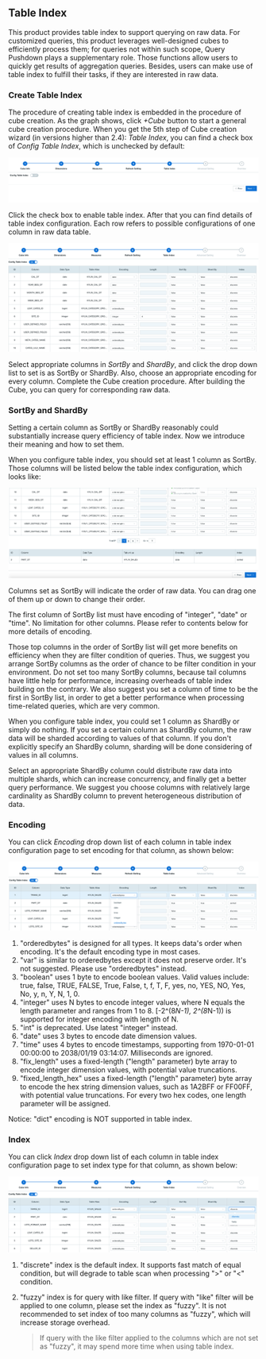## Table Index

This product provides table index to support querying on raw data. For customized queries, this product leverages well-designed cubes to efficiently process them; for queries not within such scope, Query Pushdown plays a supplementary role. Those functions allow users to quickly get results of aggregation queries. Besides, users can make use of table index to fulfill their tasks, if they are interested in raw data. 

### Create Table Index

The procedure of creating table index is embedded in the procedure of cube creation. As the graph shows, click *+Cube* button to start a general cube creation procedure. When you get the 5th step of Cube creation wizard (in versions higher than 2.4): *Table Index*, you can find a check box of *Config Table Index*, which is unchecked by default: 

![](images/table_index/table_index_disable.png)

Click the check box to enable table index. After that you can find details of table index configuration. Each row refers to possible configurations of one column in raw data table. 

![](images/table_index/table_index_enable.png)

Select appropriate columns in *SortBy* and *ShardBy*, and click the drop down list to set is as SortBy or ShardBy. Also, choose an appropriate encoding for every column. Complete the Cube creation procedure. After building the Cube, you can query for corresponding raw data. 

### SortBy and ShardBy

Setting a certain column as SortBy or ShardBy reasonably could substantially increase query efficiency of table index. Now we introduce their meaning and how to set them. 

When you configure table index, you should set at least 1 column as SortBy. Those columns will be listed below the table index configuration, which looks like: 

![](images/table_index/table_index_sortby.png)

Columns set as SortBy will indicate the order of raw data. You can drag one of them up or down to change their order. 

The first column of SortBy list must have encoding of "integer", "date" or "time". No limitation for other columns. Please refer to contents below for more details of encoding. 

Those top columns in the order of SortBy list will get more benefits on efficiency when they are filter condition of queries. Thus, we suggest you arrange SortBy columns as the order of chance to be filter condition in your environment. Do not set too many SortBy columns, because tail columns have little help for performance, increasing overheads of table index building on the contrary. We also suggest you set a column of time to be the first in SortBy list, in order to get a better performance when processing time-related queries, which are very common. 

When you configure table index, you could set 1 column as ShardBy or simply do nothing. If you set a certain column as ShardBy column, the raw data will be sharded according to values of that column. If you don't explicitly specify an ShardBy column, sharding will be done considering of values in all columns. 

Select an appropriate ShardBy column could distribute raw data into multiple shards, which can increase concurrency, and finally get a better query performance. We suggest you choose columns with relatively large cardinality as ShardBy column to prevent heterogeneous distribution of data. 

### Encoding

You can click *Encoding* drop down list of each column in table index configuration page to set encoding for that column, as shown below: 

![](images/table_index/table_index_encode.png)


1. "orderedbytes" is designed for all types. It keeps data's order when encoding. It's the default encoding type in most cases.
2. "var" is similar to orderedbytes except it does not preserve order. It's not suggested. Please use "orderedbytes" instead.
3. "boolean" uses 1 byte to encode boolean values. Valid values include: true, false, TRUE, FALSE, True, False, t, f, T, F, yes, no, YES, NO, Yes, No, y, n, Y, N, 1, 0. 
4. "integer" uses N bytes to encode integer values, where N equals the length parameter and ranges from 1 to 8. [-2^(8*N-1), 2^(8*N-1)) is supported for integer encoding with length of N. 
5. "int" is deprecated. Use latest "integer" instead. 
6. "date" uses 3 bytes to encode date dimension values. 
7. "time" uses 4 bytes to encode timestamps, supporting from 1970-01-01 00:00:00 to 2038/01/19 03:14:07. Milliseconds are ignored. 
8. "fix_length" uses a fixed-length ("length" parameter) byte array to encode integer dimension values, with potential value truncations. 
9. "fixed_length_hex" uses a fixed-length ("length" parameter) byte array to encode the hex string dimension values, such as 1A2BFF or FF00FF, with potential value truncations. For every two hex codes, one length parameter will be assigned. 

Notice: "dict" encoding is NOT supported in table index.

### Index

You can click *Index* drop down list of each column in table index configuration page to set index type for that column, as shown below: 

![](images/table_index/table_index_index.png)

1. "discrete" index is the default index. It supports fast match of equal condition, but will degrade to table scan when processing ">" or "<" condition. 

2. "fuzzy" index is for query with like filter. If query with "like" filter will be applied to one column, please set the index as "fuzzy". It is not recommended to set index of too many columns as "fuzzy", which will increase storage overhead. 

   > If query with the like filter applied to the columns which are not set as "fuzzy", it may spend more time when using table index.
